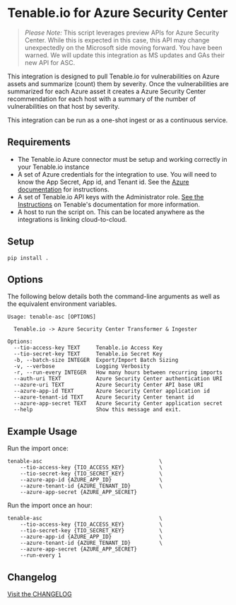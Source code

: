 # Tenable.io for Azure Security Center

> *Please Note:*  This script leverages preview APIs for Azure Security Center.
>               While this is expected in this case, this API may change
>               unexpectedly on the Microsoft side moving forward.  You have been warned.
>               We will update this integration as MS updates and GAs their new API for ASC. 

This integration is designed to pull Tenable.io for vulnerabilities on Azure assets and summarize (count) them by severity.
Once the vulnerabilities are summarized for each Azure asset it creates a Azure Security Center recommendation for each host with a summary of the number of vulnerabilities on that host by severity.

This integration can be run as a one-shot ingest or as a continuous service.

## Requirements

* The Tenable.io Azure connector must be setup and working correctly in your Tenable.io instance
* A set of Azure credentials for the integration to use.  You will need to know the App Secret,
  App id, and Tenant id.  See the [Azure documentation][asc_keys] for
  instructions.
* A set of Tenable.io API keys with the Administrator role.  [See the Instructions][tio_keys] on
  Tenable's documentation for more information.
* A host to run the script on.  This can be located anywhere as the integrations is linking
  cloud-to-cloud.


## Setup
```shell
pip install .
```

## Options
The following below details both the command-line arguments as well as the
equivalent environment variables.

```
Usage: tenable-asc [OPTIONS]

  Tenable.io -> Azure Security Center Transformer & Ingester

Options:
  --tio-access-key TEXT     Tenable.io Access Key
  --tio-secret-key TEXT     Tenable.io Secret Key
  -b, --batch-size INTEGER  Export/Import Batch Sizing
  -v, --verbose             Logging Verbosity
  -r, --run-every INTEGER   How many hours between recurring imports
  --auth-uri TEXT           Azure Security Center authentication URI
  --azure-uri TEXT          Azure Security Center API base URI
  --azure-app-id TEXT       Azure Security Center application id
  --azure-tenant-id TEXT    Azure Security Center tenant id
  --azure-app-secret TEXT   Azure Security Center application secret
  --help                    Show this message and exit.
```

## Example Usage

Run the import once:

```
tenable-asc                                     \
    --tio-access-key {TIO_ACCESS_KEY}           \
    --tio-secret-key {TIO_SECRET_KEY}           \
    --azure-app-id {AZURE_APP_ID}               \
    --azure-tenant-id {AZURE_TENANT_ID}         \
    --azure-app-secret {AZURE_APP_SECRET}
```

Run the import once an hour:

```
tenable-asc                                     \
    --tio-access-key {TIO_ACCESS_KEY}           \
    --tio-secret-key {TIO_SECRET_KEY}           \
    --azure-app-id {AZURE_APP_ID}               \
    --azure-tenant-id {AZURE_TENANT_ID}         \
    --azure-app-secret {AZURE_APP_SECRET}
    --run-every 1
```

## Changelog
[Visit the CHANGELOG](CHANGELOG.md)

[tio_keys]: https://docs.tenable.com/cloud/Content/Settings/GenerateAPIKey.htm
[asc_keys]: https://docs.microsoft.com/en-us/azure/active-directory/develop/howto-create-service-principal-portal

